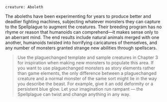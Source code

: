 ``` statblock
creature: Aboleth
```

The aboleths have been experimenting for years to produce better and deadlier fighting machines, subjecting whatever monsters they can capture to the Spellplague to augment the creatures. Their breeding program has no rhyme or reason that humanoids can comprehend—it makes sense only to an aberrant mind. The end results include natural animals merged with one another, humanoids twisted into horrifying caricatures of themselves, and any number of monsters granted strange new abilities through spellscars.

>Use the plaguechanged template and sample creatures in Chapter 3 for inspiration when making new monsters to populate this area. If you want to use plaguechanged monsters as story elements rather than game elements, the only difference between a plaguechanged creature and a normal monster of the same sort might lie in the way you describe the beast. For example, give it an odd deformity or a persistent blue glow. Let your imagination run rampant — the Spellplague can twist and change anything in any way.